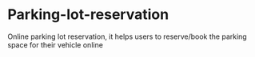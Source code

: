 # Parking-lot-reservation
Online parking lot reservation, it helps users to reserve/book the parking space for their vehicle online
